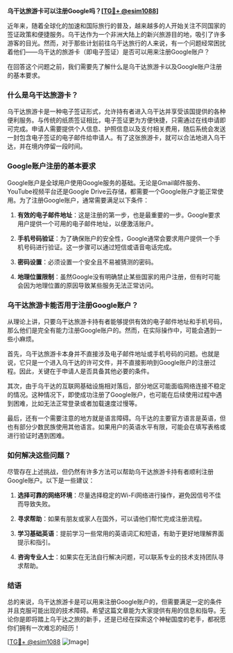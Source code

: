 **乌干达旅游卡可以注册Google吗？[[TG💪+ @esim1088](https://t.me/s/esim1088)]**

近年来，随着全球化的加速和国际旅行的普及，越来越多的人开始关注不同国家的签证政策和便捷服务。乌干达作为一个非洲大陆上的新兴旅游目的地，吸引了许多游客的目光。然而，对于那些计划前往乌干达旅行的人来说，有一个问题经常困扰着他们——乌干达的旅游卡（即电子签证）是否可以用来注册Google账户？

在回答这个问题之前，我们需要先了解什么是乌干达旅游卡以及Google账户注册的基本要求。

### 什么是乌干达旅游卡？

乌干达旅游卡是一种电子签证形式，允许持有者进入乌干达并享受该国提供的各种便利服务。与传统的纸质签证相比，电子签证更为方便快捷，只需通过在线申请即可完成。申请人需要提供个人信息、护照信息以及支付相关费用，随后系统会发送一封包含电子签证的电子邮件给申请人。有了这张旅游卡，就可以合法地进入乌干达，并在境内停留一段时间。

### Google账户注册的基本要求

Google账户是全球用户使用Google服务的基础。无论是Gmail邮件服务、YouTube视频平台还是Google Drive云存储，都需要一个Google账户才能正常使用。为了注册Google账户，通常需要满足以下条件：

1. **有效的电子邮件地址**：这是注册的第一步，也是最重要的一步。Google要求用户提供一个可用的电子邮件地址，以便激活账户。
   
2. **手机号码验证**：为了确保账户的安全性，Google通常会要求用户提供一个手机号码进行验证。这一步骤可以通过短信或语音电话完成。

3. **密码设置**：必须设置一个安全且不易被猜测的密码。

4. **地理位置限制**：虽然Google没有明确禁止某些国家的用户注册，但有时可能会因为地理位置的原因导致某些服务无法正常访问。

### 乌干达旅游卡能否用于注册Google账户？

从理论上讲，只要乌干达旅游卡持有者能够提供有效的电子邮件地址和手机号码，那么他们是完全有能力注册Google账户的。然而，在实际操作中，可能会遇到一些小麻烦。

首先，乌干达旅游卡本身并不直接涉及电子邮件地址或手机号码的问题。也就是说，它只是一个进入乌干达的许可文件，并不直接影响到Google账户的注册过程。因此，关键在于申请人是否具备其他必要的条件。

其次，由于乌干达的互联网基础设施相对落后，部分地区可能面临网络连接不稳定的情况。这种情况下，即使成功注册了Google账户，也可能在后续使用过程中遇到困难，比如无法正常登录或者加载速度过慢等。

最后，还有一个需要注意的地方就是语言障碍。乌干达的主要官方语言是英语，但也有部分少数民族使用其他语言。如果用户的英语水平有限，可能会在填写表格或进行验证时遇到困难。

### 如何解决这些问题？

尽管存在上述挑战，但仍然有许多方法可以帮助乌干达旅游卡持有者顺利注册Google账户。以下是一些建议：

1. **选择可靠的网络环境**：尽量选择稳定的Wi-Fi网络进行操作，避免因信号不佳而导致失败。

2. **寻求帮助**：如果有朋友或家人在国外，可以请他们帮忙完成注册流程。

3. **学习基础英语**：提前学习一些常用的英语词汇和短语，有助于更好地理解界面提示和指引。

4. **咨询专业人士**：如果实在无法自行解决问题，可以联系专业的技术支持团队寻求帮助。

### 结语

总的来说，乌干达旅游卡是可以用来注册Google账户的，但需要满足一定的条件并且克服可能出现的技术障碍。希望这篇文章能为大家提供有用的信息和指导。无论你是即将踏上乌干达之旅的新手，还是已经在探索这个神秘国度的老手，都祝愿你们拥有一次难忘的经历！

[[TG💪+ @esim1088](https://t.me/s/esim1088) ![Image](https://i.postimg.cc/4NQfJmqS/Snipaste-2025-05-13-00-14-12.png)]